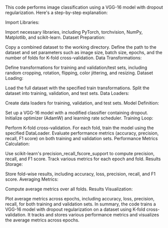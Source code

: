 
This code performs image classification using a VGG-16 model with dropout regularization. Here's a step-by-step explanation:

Import Libraries:

Import necessary libraries, including PyTorch, torchvision, NumPy, Matplotlib, and scikit-learn.
Dataset Preparation:

Copy a combined dataset to the working directory.
Define the path to the dataset and set parameters such as image size, batch size, epochs, and the number of folds for K-fold cross-validation.
Data Transformations:

Define transformations for training and validation/test sets, including random cropping, rotation, flipping, color jittering, and resizing.
Dataset Loading:

Load the full dataset with the specified train transformations.
Split the dataset into training, validation, and test sets.
Data Loaders:

Create data loaders for training, validation, and test sets.
Model Definition:

Set up a VGG-16 model with a modified classifier containing dropout.
Initialize optimizer (AdamW) and learning rate scheduler.
Training Loop:

Perform K-fold cross-validation.
For each fold, train the model using the specified DataLoader.
Evaluate performance metrics (accuracy, precision, recall, F1 score) on both training and validation sets.
Performance Metrics Calculation:

Use scikit-learn's precision_recall_fscore_support to compute precision, recall, and F1 score.
Track various metrics for each epoch and fold.
Results Storage:

Store fold-wise results, including accuracy, loss, precision, recall, and F1 score.
Averaging Metrics:

Compute average metrics over all folds.
Results Visualization:

Plot average metrics across epochs, including accuracy, loss, precision, recall, for both training and validation sets.
In summary, the code trains a VGG-16 model with dropout regularization on a dataset using K-fold cross-validation. It tracks and stores various performance metrics and visualizes the average metrics across epochs.
